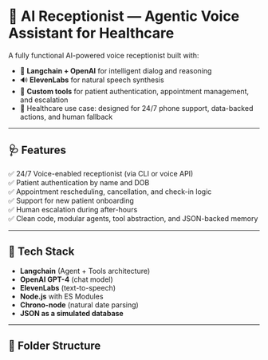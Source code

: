 # 🤖 AI Receptionist — Agentic Voice Assistant for Healthcare

A fully functional AI-powered voice receptionist built with:

- 🧠 **Langchain + OpenAI** for intelligent dialog and reasoning  
- 🔊 **ElevenLabs** for natural speech synthesis  
- 📅 **Custom tools** for patient authentication, appointment management, and escalation  
- 🏥 Healthcare use case: designed for 24/7 phone support, data-backed actions, and human fallback

---

## 🩺 Features

✅ 24/7 Voice-enabled receptionist (via CLI or voice API)  
✅ Patient authentication by name and DOB  
✅ Appointment rescheduling, cancellation, and check-in logic  
✅ Support for new patient onboarding  
✅ Human escalation during after-hours  
✅ Clean code, modular agents, tool abstraction, and JSON-backed memory

---

## 🧱 Tech Stack

- **Langchain** (Agent + Tools architecture)
- **OpenAI GPT-4** (chat model)
- **ElevenLabs** (text-to-speech)
- **Node.js** with ES Modules
- **Chrono-node** (natural date parsing)
- **JSON as a simulated database**

---

## 📁 Folder Structure

